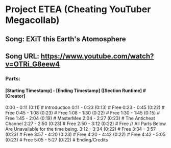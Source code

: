 # Project ETEA (Cheating YouTuber Megacollab)
## Song: EXiT this Earth's Atomosphere
## Song URL: https://www.youtube.com/watch?v=OTRi_G8eew4

### Parts:
#### [Starting Timestamp] - [Ending Timestamp] ([Section Runtime] # [Creator]
0:00 - 0:11 (0:11) # Introduction
0:11 - 0:23 (0:13)  # Free
0:23 - 0:45 (0:22)  # Free
0:45 - 1:08 (0:23) # Free
1:08 - 1:30 (0:22) # Free
1:30 - 1:45 (0:15)  # Free
1:45 - 2:04 (0:19) # MasterMee
2:04 - 2:27 (0:23) # The Anticheat Channel
2:27 - 2:50 (0:23) # Free
2:50 - 3:12 (0:22) # Free
// All Parts Below Are Unavailable for the time being.
3:12 - 3:34 (0:22) # Free
3:34 - 3:57 (0:23) # Free
3:57 - 4:20 (0:23) # Free
4:20 - 4:42 (0:22) # Free
4:42 - 5:05 (0:23) # Free
5:05 - 5:27 (0:22) # Ending/Credits
